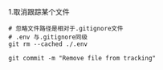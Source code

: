1.取消跟踪某个文件

~~~~
# 忽略文件路径是相对于.gitignore文件
# .env 与.gitignore同级
git rm --cached ./.env 

git commit -m "Remove file from tracking"
~~~~

